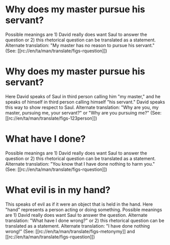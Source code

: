 # Why does my master pursue his servant?

Possible meanings are 1) David really does want Saul to answer the question or 2) this rhetorical question can be translated as a statement. Alternate translation: "My master has no reason to pursue his servant." (See: [[rc://en/ta/man/translate/figs-rquestion]])

# Why does my master pursue his servant?

Here David speaks of Saul in third person calling him "my master," and he speaks of himself in third person calling himself "his servant." David speaks this way to show respect to Saul. Alternate translation: "Why are you, my master, pursuing me, your servant?" or "Why are you pursuing me?" (See: [[rc://en/ta/man/translate/figs-123person]])

# What have I done?

Possible meanings are 1) David really does want Saul to answer the question or 2) this rhetorical question can be translated as a statement. Alternate translation: "You know that I have done nothing to harm you." (See: [[rc://en/ta/man/translate/figs-rquestion]])

# What evil is in my hand?

This speaks of evil as if it were an object that is held in the hand. Here "hand" represents a person acting or doing something. Possible meanings are 1) David really does want Saul to answer the question. Alternate translation: "What have I done wrong?" or 2) this rhetorical question can be translated as a statement. Alternate translation: "I have done nothing wrong!" (See: [[rc://en/ta/man/translate/figs-metonymy]] and [[rc://en/ta/man/translate/figs-rquestion]])


